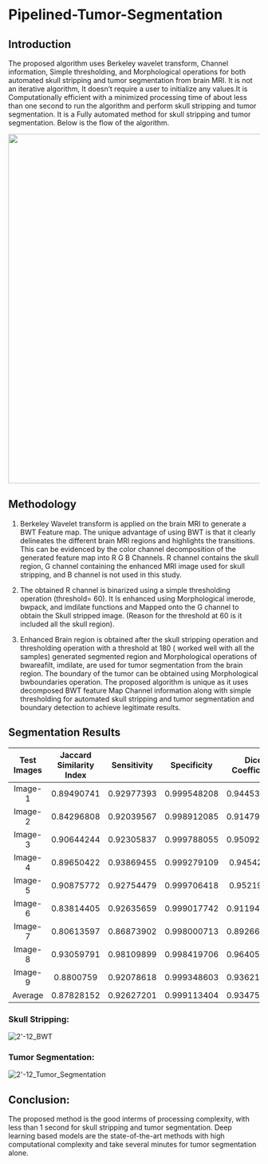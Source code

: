 # Pipelined-Tumor-Segmentation


## Introduction

The proposed algorithm uses Berkeley wavelet transform, Channel information, Simple thresholding, and Morphological operations for both automated skull stripping and tumor segmentation from brain MRI. It is not an iterative algorithm, It doesn’t require a user to initialize any values.It is Computationally efficient with a minimized processing time of about less than one second to run the algorithm and perform skull stripping and tumor segmentation. It is a Fully automated method for skull stripping and tumor segmentation. Below is the flow of the algorithm.

<p align="center">
<img src="https://user-images.githubusercontent.com/63542593/119772110-4e429100-bedc-11eb-8f0f-c9499d2a3a8f.png" width="700">             
</p>

## Methodology

1) Berkeley Wavelet transform is applied on the brain MRI to generate a BWT Feature map. The unique advantage of using BWT is that it clearly delineates the different brain MRI regions and highlights the transitions. This can be evidenced by the color channel decomposition of the generated feature map into R G B Channels. R channel contains the skull region, G channel containing the enhanced MRI image used for skull stripping, and B channel is not used in this study.

2) The obtained R channel is binarized using a simple thresholding operation (threshold= 60). It Is enhanced using Morphological imerode, bwpack, and imdilate functions and Mapped onto the G channel to obtain the Skull stripped image. (Reason for the threshold at 60 is it included all the skull region).

3) Enhanced Brain region is obtained after the skull stripping operation and thresholding operation with a threshold at 180 ( worked well with all the samples) generated segmented region and Morphological operations of bwareafilt, imdilate, are used for tumor segmentation from the brain region. The boundary of the tumor can be obtained using Morphological bwboundaries operation. The proposed algorithm is unique as it uses decomposed BWT feature Map Channel information along with simple thresholding for automated skull stripping and tumor segmentation and boundary detection to achieve legitimate results.

## Segmentation Results

| Test Images  | Jaccard Similarity Index | Sensitivity | Specificity | Dice Coefficient | Accuracy | Processing Time(Sec) | 
| :---: | :---: | :---: | :---: | :---: | :---: | :---: | 
| Image-1  | 0.89490741  | 0.92977393  | 0.999548208  | 0.944539458  | 0.9987484 | 0.773  |
| Image-2  | 0.84296808  | 0.92039567  | 0.998912085  | 0.914794007  | 0.997993  | 0.777  | 
| Image-3  | 0.90644244  | 0.92305837  | 0.999788055  | 0.950925581  | 0.998911  | 0.819  | 
| Image-4  | 0.89650422  | 0.93869455  | 0.999279109  | 0.94542813   | 0.9983651 | 0.674  | 
| Image-5  |  0.90875772 | 0.92754479  | 0.999706418  | 0.95219808   | 0.998696  | 0.992  | 
| Image-6  | 0.83814405  | 0.92635659  | 0.999017742  | 0.911945994  | 0.9983459 | 1.117  | 
| Image-7  | 0.80613597  | 0.86873902  | 0.998000713  | 0.892663657  | 0.9947564 | 1.199  | 
| Image-8  | 0.93059791 | 0.98109899  | 0.998419706  | 0.964051505  | 0.9979296 | 0.758  | 
| Image-9  | 0.8800759   | 0.92078618  | 0.999348603  | 0.936213161  | 0.9982577  | 0.756  | 
| Average  |0.87828152  | 0.92627201  | 0.999113404  | 0.934751064  | 0.9980003  | 0.873sec  | 

### Skull Stripping:
![2'-12_BWT](https://user-images.githubusercontent.com/63542593/119775862-d24b4780-bee1-11eb-89bd-900bb75ef07b.png)
### Tumor Segmentation:
![2'-12_Tumor_Segmentation](https://user-images.githubusercontent.com/63542593/119775854-d0818400-bee1-11eb-9662-033d3159c597.png)

## Conclusion:
The proposed method is the good interms of processing complexity, with less than 1 second for skull stripping and tumor segmentation. Deep learning based models are the state-of-the-art methods with high computational complexity and take several minutes for tumor segmentation alone.






